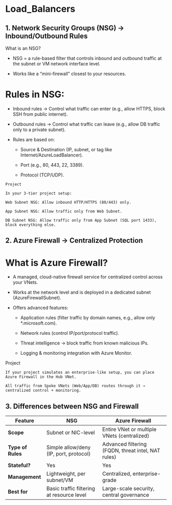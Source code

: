 # **Load_Balancers**
## **1. Network Security Groups (NSG) → Inbound/Outbound Rules**

What is an NSG?

* NSG = a rule-based filter that controls inbound and outbound traffic at the subnet or VM network interface level.

* Works like a “mini-firewall” closest to your resources.

# **Rules in NSG:**

* Inbound rules → Control what traffic can enter (e.g., allow HTTPS, block SSH from public internet).

* Outbound rules → Control what traffic can leave (e.g., allow DB traffic only to a private subnet).

* Rules are based on:

    * Source & Destination (IP, subnet, or tag like Internet/AzureLoadBalancer).

    * Port (e.g., 80, 443, 22, 3389).

    * Protocol (TCP/UDP).
```
Project

In your 3-tier project setup:

Web Subnet NSG: Allow inbound HTTP/HTTPS (80/443) only.

App Subnet NSG: Allow traffic only from Web Subnet.

DB Subnet NSG: Allow traffic only from App Subnet (SQL port 1433), block everything else.
```

## **2. Azure Firewall → Centralized Protection**

# **What is Azure Firewall?**

* A managed, cloud-native firewall service for centralized control across your VNets.

* Works at the network level and is deployed in a dedicated subnet (AzureFirewallSubnet).

* Offers advanced features:

    * Application rules (filter traffic by domain names, e.g., allow only *.microsoft.com).

    * Network rules (control IP/port/protocol traffic).

    * Threat intelligence → block traffic from known malicious IPs.

    * Logging & monitoring integration with Azure Monitor.

Project
```
If your project simulates an enterprise-like setup, you can place Azure Firewall in the Hub VNet.

All traffic from Spoke VNets (Web/App/DB) routes through it → centralized control + monitoring.
```

## 3. Differences between NSG and Firewall
| Feature           | **NSG**                                   | **Azure Firewall**                                 |
| ----------------- | ----------------------------------------- | -------------------------------------------------- |
| **Scope**         | Subnet or NIC-level                       | Entire VNet or multiple VNets (centralized)        |
| **Type of Rules** | Simple allow/deny (IP, port, protocol)    | Advanced filtering (FQDN, threat intel, NAT rules) |
| **Stateful?**     | Yes                                       | Yes                                                |
| **Management**    | Lightweight, per subnet/VM                | Centralized, enterprise-grade                      |
| **Best for**      | Basic traffic filtering at resource level | Large-scale security, central governance           |
